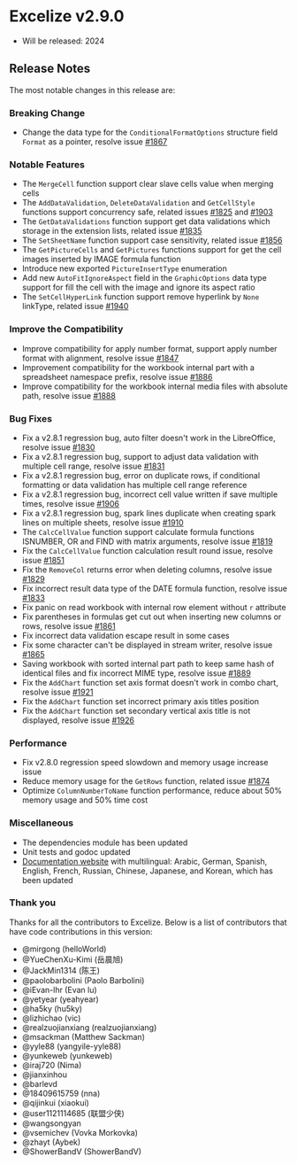 # Excelize v2.9.0

* Will be released: 2024

## Release Notes

The most notable changes in this release are:

### Breaking Change

* Change the data type for the `ConditionalFormatOptions` structure field `Format` as a pointer, resolve issue [#1867](https://github.com/xuri/excelize/issues/1867)

### Notable Features

* The `MergeCell` function support clear slave cells value when merging cells
* The `AddDataValidation`, `DeleteDataValidation` and `GetCellStyle` functions support concurrency safe, related issues [#1825](https://github.com/xuri/excelize/issues/1825) and [#1903](https://github.com/xuri/excelize/issues/1903)
* The `GetDataValidations` function support get data validations which storage in the extension lists, related issue [#1835](https://github.com/xuri/excelize/issues/1835)
* The `SetSheetName` function support case sensitivity, related issue [#1856](https://github.com/xuri/excelize/issues/1856)
* The `GetPictureCells` and `GetPictures` functions support for get the cell images inserted by IMAGE formula function
* Introduce new exported `PictureInsertType` enumeration
* Add new `AutoFitIgnoreAspect` field in the `GraphicOptions` data type support for fill the cell with the image and ignore its aspect ratio
* The `SetCellHyperLink` function support remove hyperlink by `None` linkType, related issue [#1940](https://github.com/xuri/excelize/issues/1940)

### Improve the Compatibility

* Improve compatibility for apply number format, support apply number format with alignment, resolve issue [#1847](https://github.com/xuri/excelize/issues/1847)
* Improvement compatibility for the workbook internal part with a spreadsheet namespace prefix, resolve issue [#1886](https://github.com/xuri/excelize/issues/1886)
* Improve compatibility for the workbook internal media files with absolute path, resolve issue [#1888](https://github.com/xuri/excelize/issues/1888)

### Bug Fixes

* Fix a v2.8.1 regression bug, auto filter doesn't work in the LibreOffice, resolve issue [#1830](https://github.com/xuri/excelize/issues/1830)
* Fix a v2.8.1 regression bug, support to adjust data validation with multiple cell range, resolve issue [#1831](https://github.com/xuri/excelize/issues/1831)
* Fix a v2.8.1 regression bug, error on duplicate rows, if conditional formatting or data validation has multiple cell range reference
* Fix a v2.8.1 regression bug, incorrect cell value written if save multiple times, resolve issue [#1906](https://github.com/xuri/excelize/issues/1906)
* Fix a v2.8.1 regression bug, spark lines duplicate when creating spark lines on multiple sheets, resolve issue [#1910](https://github.com/xuri/excelize/issues/1910)
* The `CalcCellValue` function support calculate formula functions ISNUMBER, OR and FIND with matrix arguments, resolve issue [#1819](https://github.com/xuri/excelize/issues/1819)
* Fix the `CalcCellValue` function calculation result round issue, resolve issue [#1851](https://github.com/xuri/excelize/issues/1851)
* Fix the `RemoveCol` returns error when deleting columns, resolve issue [#1829](https://github.com/xuri/excelize/issues/1829)
* Fix incorrect result data type of the DATE formula function, resolve issue [#1833](https://github.com/xuri/excelize/issues/1833)
* Fix panic on read workbook with internal row element without `r` attribute
* Fix parentheses in formulas get cut out when inserting new columns or rows, resolve issue [#1861](https://github.com/xuri/excelize/issues/1861)
* Fix incorrect data validation escape result in some cases
* Fix some character can't be displayed in stream writer, resolve issue [#1865](https://github.com/xuri/excelize/issues/1865)
* Saving workbook with sorted internal part path to keep same hash of identical files and fix incorrect MIME type, resolve issue [#1889](https://github.com/xuri/excelize/issues/1889)
* Fix the `AddChart` function set axis format doesn't work in combo chart, resolve issue [#1921](https://github.com/xuri/excelize/issues/1921)
* Fix the `AddChart` function set incorrect primary axis titles position
* Fix the `AddChart` function set secondary vertical axis title is not displayed, resolve issue [#1926](https://github.com/xuri/excelize/issues/1926)

### Performance

* Fix v2.8.0 regression speed slowdown and memory usage increase issue
* Reduce memory usage for the `GetRows` function, related issue [#1874](https://github.com/xuri/excelize/issues/1874)
* Optimize `ColumnNumberToName` function performance, reduce about 50% memory usage and 50% time cost

### Miscellaneous

* The dependencies module has been updated
* Unit tests and godoc updated
* [Documentation website](https://xuri.me/excelize) with multilingual: Arabic, German, Spanish, English, French, Russian, Chinese, Japanese, and Korean, which has been updated

### Thank you

Thanks for all the contributors to Excelize. Below is a list of contributors that have code contributions in this version:

* @mirgong (helloWorld)
* @YueChenXu-Kimi (岳晨旭)
* @JackMin1314 (陈王)
* @paolobarbolini (Paolo Barbolini)
* @iEvan-lhr (Evan lu)
* @yetyear (yeahyear)
* @ha5ky (hu5ky)
* @lizhichao (vic)
* @realzuojianxiang (realzuojianxiang)
* @msackman (Matthew Sackman)
* @yyle88 (yangyile-yyle88)
* @yunkeweb (yunkeweb)
* @iraj720 (Nima)
* @jianxinhou
* @barlevd
* @18409615759 (nna)
* @qijinkui (xiaokui)
* @user1121114685 (联盟少侠)
* @wangsongyan
* @vsemichev (Vovka Morkovka)
* @zhayt (Aybek)
* @ShowerBandV (ShowerBandV)
